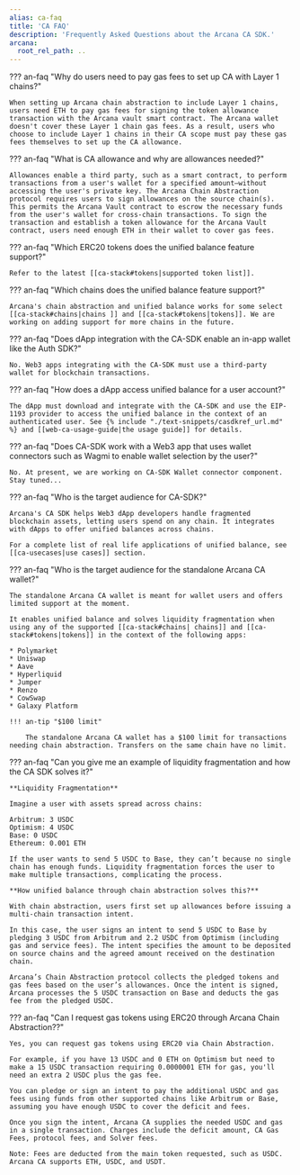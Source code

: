 ```yaml
---
alias: ca-faq
title: 'CA FAQ'
description: 'Frequently Asked Questions about the Arcana CA SDK.'
arcana:
  root_rel_path: ..
---
```


??? an-faq "Why do users need to pay gas fees to set up CA with Layer 1 chains?"

    When setting up Arcana chain abstraction to include Layer 1 chains, users need ETH to pay gas fees for signing the token allowance transaction with the Arcana vault smart contract. The Arcana wallet doesn't cover these Layer 1 chain gas fees. As a result, users who choose to include Layer 1 chains in their CA scope must pay these gas fees themselves to set up the CA allowance.

??? an-faq "What is CA allowance and why are allowances needed?"

    Allowances enable a third party, such as a smart contract, to perform transactions from a user's wallet for a specified amount—without accessing the user's private key. The Arcana Chain Abstraction protocol requires users to sign allowances on the source chain(s). This permits the Arcana Vault contract to escrow the necessary funds from the user's wallet for cross-chain transactions. To sign the transaction and establish a token allowance for the Arcana Vault contract, users need enough ETH in their wallet to cover gas fees.

??? an-faq "Which ERC20 tokens does the unified balance feature support?"

    Refer to the latest [[ca-stack#tokens|supported token list]].

??? an-faq "Which chains does the unified balance feature support?"

    Arcana's chain abstraction and unified balance works for some select [[ca-stack#chains|chains ]] and [[ca-stack#tokens|tokens]]. We are working on adding support for more chains in the future.

??? an-faq "Does dApp integration with the CA-SDK enable an in-app wallet like the Auth SDK?"

    No. Web3 apps integrating with the CA-SDK must use a third-party wallet for blockchain transactions.

??? an-faq "How does a dApp access unified balance for a user account?"

    The dApp must download and integrate with the CA-SDK and use the EIP-1193 provider to access the unified balance in the context of an authenticated user. See {% include "./text-snippets/casdkref_url.md" %} and [[web-ca-usage-guide|the usage guide]] for details.

??? an-faq "Does CA-SDK work with a Web3 app that uses wallet connectors such as Wagmi to enable wallet selection by the user?"

    No. At present, we are working on CA-SDK Wallet connector component. Stay tuned...

??? an-faq "Who is the target audience for CA-SDK?"

    Arcana's CA SDK helps Web3 dApp developers handle fragmented blockchain assets, letting users spend on any chain. It integrates with dApps to offer unified balances across chains.
    
    For a complete list of real life applications of unified balance, see [[ca-usecases|use cases]] section.

??? an-faq "Who is the target audience for the standalone Arcana CA wallet?"

    The standalone Arcana CA wallet is meant for wallet users and offers limited support at the moment. 
    
    It enables unified balance and solves liquidity fragmentation when using any of the supported [[ca-stack#chains| chains]] and [[ca-stack#tokens|tokens]] in the context of the following apps:

    * Polymarket
    * Uniswap
    * Aave
    * Hyperliquid
    * Jumper
    * Renzo
    * CowSwap
    * Galaxy Platform

    !!! an-tip "$100 limit"

        The standalone Arcana CA wallet has a $100 limit for transactions needing chain abstraction. Transfers on the same chain have no limit.

??? an-faq "Can you give me an example of liquidity fragmentation and how the CA SDK solves it?"

    **Liquidity Fragmentation**

    Imagine a user with assets spread across chains:

    Arbitrum: 3 USDC
    Optimism: 4 USDC
    Base: 0 USDC
    Ethereum: 0.001 ETH

    If the user wants to send 5 USDC to Base, they can’t because no single chain has enough funds. Liquidity fragmentation forces the user to make multiple transactions, complicating the process.

    **How unified balance through chain abstraction solves this?**

    With chain abstraction, users first set up allowances before issuing a multi-chain transaction intent.

    In this case, the user signs an intent to send 5 USDC to Base by pledging 3 USDC from Arbitrum and 2.2 USDC from Optimism (including gas and service fees). The intent specifies the amount to be deposited on source chains and the agreed amount received on the destination chain.

    Arcana’s Chain Abstraction protocol collects the pledged tokens and gas fees based on the user’s allowances. Once the intent is signed, Arcana processes the 5 USDC transaction on Base and deducts the gas fee from the pledged USDC.

??? an-faq "Can I request gas tokens using ERC20 through Arcana Chain Abstraction??"

    Yes, you can request gas tokens using ERC20 via Chain Abstraction.

    For example, if you have 13 USDC and 0 ETH on Optimism but need to make a 15 USDC transaction requiring 0.0000001 ETH for gas, you'll need an extra 2 USDC plus the gas fee. 
    
    You can pledge or sign an intent to pay the additional USDC and gas fees using funds from other supported chains like Arbitrum or Base, assuming you have enough USDC to cover the deficit and fees.

    Once you sign the intent, Arcana CA supplies the needed USDC and gas in a single transaction. Charges include the deficit amount, CA Gas Fees, protocol fees, and Solver fees.

    Note: Fees are deducted from the main token requested, such as USDC. Arcana CA supports ETH, USDC, and USDT.